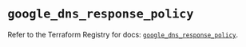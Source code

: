 # `google_dns_response_policy`

Refer to the Terraform Registry for docs: [`google_dns_response_policy`](https://registry.terraform.io/providers/hashicorp/google/6.37.0/docs/resources/dns_response_policy).
